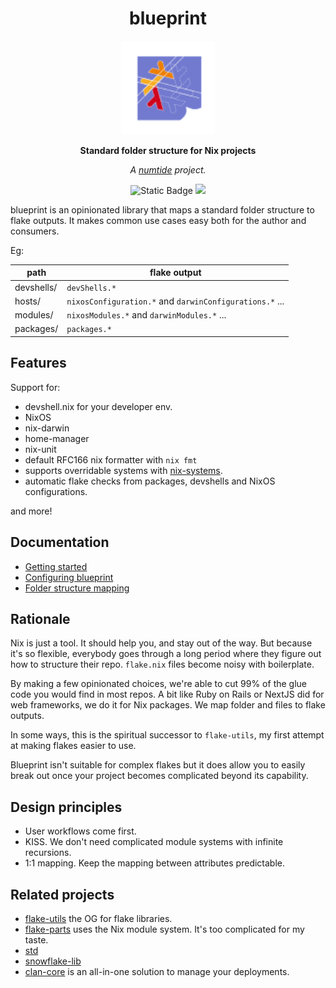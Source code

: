 <div align="center">

# blueprint

<img src="docs/blueprint.svg" height="150"/>

**Standard folder structure for Nix projects**

*A <a href="https://numtide.com/">numtide</a> project.*

<p>
<img alt="Static Badge" src="https://img.shields.io/badge/Status-experimental-orange">
<a href="https://app.element.io/#/room/#home:numtide.com"><img src="https://img.shields.io/badge/Support-%23numtide-blue"/></a>
</p>

</div>

blueprint is an opinionated library that maps a standard folder structure to
flake outputs. It makes common use cases easy both for the author and
consumers.

Eg:

| path | flake output |
|-------|------|
| devshells/ | `devShells.*` |
| hosts/ | `nixosConfiguration.*` and `darwinConfigurations.*` ... |
| modules/ | `nixosModules.*` and `darwinModules.*` ... |
| packages/ | `packages.*` |

## Features

Support for:

* devshell.nix for your developer env.
* NixOS
* nix-darwin
* home-manager
* nix-unit
* default RFC166 nix formatter with `nix fmt`
* supports overridable systems with [nix-systems](https://github.com/nix-systems).
* automatic flake checks from packages, devshells and NixOS configurations.

and more!

## Documentation

* [Getting started](docs/getting-started.md)
* [Configuring blueprint](docs/configuration.md)
* [Folder structure mapping](docs/folder-structure.md)

## Rationale

Nix is just a tool. It should help you, and stay out of the way. But because
it's so flexible, everybody goes through a long period where they figure out
how to structure their repo. `flake.nix` files become noisy with boilerplate.

By making a few opinionated choices, we're able to cut 99% of the glue code
you would find in most repos. A bit like Ruby on Rails or NextJS did for web
frameworks, we do it for Nix packages. We map folder and files to flake
outputs.

In some ways, this is the spiritual successor to `flake-utils`, my first
attempt at making flakes easier to use.

Blueprint isn't suitable for complex flakes but it does allow you to easily
break out once your project becomes complicated beyond its capability.

## Design principles

* User workflows come first.
* KISS. We don't need complicated module systems with infinite recursions.
* 1:1 mapping. Keep the mapping between attributes predictable.

## Related projects

* [flake-utils](https://github.com/numtide/flake-utils) the OG for flake libraries.
* [flake-parts](https://flake.parts) uses the Nix module system. It's too complicated for my taste.
* [std](https://github.com/divnix/std)
* [snowflake-lib](https://github.com/snowfallorg/lib)
* [clan-core](https://git.clan.lol/clan/clan-core) is an all-in-one solution to manage your deployments.
